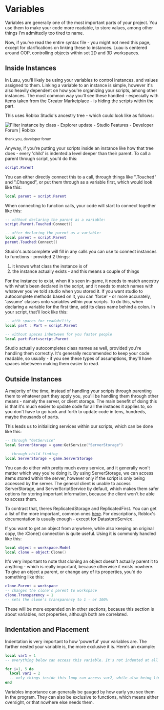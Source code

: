 # Variables
Variables are generally one of the most important parts of your project. You use them to make your code more readable, to store values, among other things I'm admittedly too tired to name.

Now, if you've read the entire syntax file - you might not need this page, except for clarifications on linking these to instances. Luau is centered around OOP, controlling objects within set 2D and 3D workspaces.

## Inside Instances
In Luau, you'll likely be using your variables to control instances, and values assigned to them. Linking a variable to an instance is simple, however it's also heavily dependent on how you're organizing your scripts, among other instances. The most common way you'll see these handled - especially with items taken from the Creator Marketplace - is hiding the scripts within the part.

This uses Roblox Studio's ancestry tree - which could look like as follows:

<img src="https://devforum-uploads.s3.dualstack.us-east-2.amazonaws.com/uploads/optimized/4X/3/0/5/305521a57324178e4ce89d567a43824ebbb6662d_2_372x500.png" alt="Filter instance by class - Explorer update - Studio Features - Developer  Forum | Roblox"/>

<sup> thank you, developer forum </sup>

Anyway, if you're putting your scripts inside an instance like how that tree does - every 'child' is indented a level deeper than their parent. To call a parent through script, you'd do this:
```lua
script.Parent
```
You can either directly connect this to a call, through things like ".Touched" and ".Changed", or put them through as a variable first, which would look like this:
```lua
local parent = script.Parent
```
When connecting to function calls, your code will start to connect together like this:
```lua
-- without declaring the parent as a variable:
script.Parent.Touched:Connect()

-- after declaring the parent as a variable:
local parent = script.Parent
parent.Touched:Connect()
```
Studio's autocomplete will fill in any calls you can use to connect instances to functions - provided 2 things:
1. it knows what class the instance is of
2. the instance actually exists - and this means a couple of things

For the instance to exist, when it's seen in-game, it needs to match ancestry with what's been declared in the script, and it needs to match names with whatever you've told studio when you stored it.
If you want studio to autocomplete methods based on it, you can 'force' - or more accurately, 'assume' classes onto variables within your scripts. To do this, when declaring a variable for the first time, add its class name behind a colon. In your script, that'll look like this:
```lua
-- with spaces for readability
local part : Part = script.Parent

-- without spaces inbetween for you faster people
local part:Part=script.Parent
```
Studio actually autocompletes class names as well, provided you're handling them correctly. It's generally recommended to keep your code readable, so usually - if you see these types of assumptions, they'll have spaces inbetween making them easier to read.

## Outside Instances
A majority of the time, instead of handling your scripts through parenting them to whatever part they apply you, you'll be handling them through other means - namely the server, or client storage. The main benefit of doing this is that it's much easier to update code for all the instaces it applies to, so you don't have to go back and forth to update code in tens, hundreds, maybe thousands of parts.

This leads us to initializing services within our scripts, which can be done like this:
```lua
-- through "GetService"
local ServerStorage = game:GetService("ServerStorage")

-- through child-finding
local ServerStorage = game.ServerStorage
```
You can do either with pretty much every service, and it generally won't matter which way you're doing it. By using ServerStorage, we can access items stored within the server, however only if the script is only being accessed by the server. The general client is unable to access ServerStorage, and ServerScriptService by default, which makes them safer options for storing important information, because the client won't be able to access them.

To contrast that, theres ReplicatedStorage and ReplicatedFirst. You can get a list of the more important, common ones [here](https://devforum.roblox.com/t/important-services-to-know/1345575). For descriptions, Roblox's documentation is usually enough - except for DatastoreService.

If you want to get an object from anywhere, while also keeping an original copy, the :Clone() connection is quite useful. Using it is commonly handled like this:
```lua
local object = workspace.Model
local clone = object:Clone()
```
It's very important to note that cloning an object doesn't actually parent it to anything - which is really important, because otherwise it exists nowhere. To give an object a parent, or change any of its properties, you'd do something like this:
```lua
clone.Parent = workspace
-- changes the clone's parent to workspace
clone.Transparency = 1
-- sets the clone's transparency to 1 - or 100%
```
These will be more expanded on in other sections, because this section is about variables, not properties, although both are correlated.

## Indentation and Placement
Indentation is very important to how 'powerful' your variables are. The farther nested your variable is, the more exclusive it is. Here's an example:
```lua
local var1 = 1
-- everything below can access this variable. It's not indented at all

for i=1, 5 do
  local var2 = 2
  -- only things inside this loop can access var2, while also being limited to the same 'only things below can access this' issue.
end
```
Variables importance can generally be gauged by how early you see them in the program. They can also be exclusive to functions, which means either oversight, or that nowhere else needs them.
